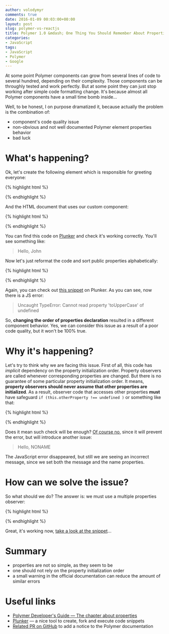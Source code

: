 ```yaml
---
author: volodymyr
comments: true
date: 2016-01-09 00:03:00+00:00
layout: post
slug: polymer-vs-reactjs
title: Polymer 1.0 &mdash; One Thing You Should Remember About Properties
categories:
- JavaScript
tags:
- JavaScript
- Polymer
- Google
---
```


At some point Polymer components can grow from several lines of code to several hundred, depending
on their complexity. Those components can be throughly tested and work perfectly. But at some point they can just stop working after simple code formatting change. It's because almost all Polymer components have a small time bomb inside...

<!-- more -->

Well, to be honest, I on purpose dramatized it, because actually the problem is the combination of:

  * component's code quality issue
  * non-obvious and not well documented Polymer element properties behavior
  * bad luck

# What's happening?

Ok, let's create the following element which is responsible for greeting everyone:

{% highlight html %}
<script>
  Polymer({
    is: "polymer-greeter",
    properties: {
      name: {
        type: String
      },
      message: {
        type: String,
        observer: "_onMessageChanged"
      },
      _greeting: {
        type: String,
      }
    },

    _onMessageChanged: function(value){
      this.set("_greeting", value + " " + this.name);
    },
    ready: function() {
      this.textContent = this._greeting;
    }
  });
</script>
{% endhighlight %}

And the HTML document that uses our custom component:

{% highlight html %}
<!DOCTYPE html>
<html lang="en">

<head>
  <script src="http://www.polymer-project.org/1.0/components/webcomponentsjs/webcomponents-lite.js"></script>
  <link rel="import" href="greeter.html">
</head>

<body>
  <polymer-greeter message="Hello, " name="John"/>
</body>

</html>
{% endhighlight %}

You can find this code on [Plunker](http://plnkr.co/edit/4cHhJ8?p=preview) and  check it's working correctly.
You'll see something like:

> Hello, John

Now let's just reformat the code and sort public properties alphabetically:

{% highlight html %}
<script>
  Polymer({
    is: "polymer-greeter",
    properties: {
      message: {
        type: String,
        observer: "_onMessageChanged"
      },
      name: {
        type: String
      },
      _greeting: {
        type: String,
      }
    },

    _onMessageChanged: function(value){
      this.set("_greeting", value + " " + this.name.toUpperCase());
    },
    ready: function() {
      this.textContent = this._greeting;
    }
  });
</script>
{% endhighlight %}

Again, you can check out [this snippet](http://plnkr.co/edit/3b9mfY?p=preview) on Plunker.
As you can see, now there is a JS error:

> Uncaught TypeError: Cannot read property 'toUpperCase' of undefined

So, **changing the order of properties declaration** resulted in a different component behavior.
Yes, we can consider this issue as a result of a poor code quality, but it won't be 100% true.

# Why it's happening?

Let's try to think why we are facing this issue. First of all, this code has *implicit* dependency on the property initialization order. Property observers are called whenever corresponding properties are changed. But there is no guarantee of some particular property initialization order. It means, **property observers should never assume that other properties are initialized**. As a result, observer code that accesses other properties **must** have safeguard ``` if (this.otherProperty !== undefined ) ``` or something like that:

{% highlight html %}
<script>

  Polymer({
    is: "polymer-greeter",
    properties: {
      message: {
        type: String,
        observer: "_onMessageChanged"
      },
      name: {
        type: String
      },
      _greeting: {
        type: String,
      }
    },

    _onMessageChanged: function(value){
      if (this.name !== undefined){
        this.set("_greeting", value + " " + this.name.toUpperCase());
      } else {
        this.set("_greeting", value + " NONAME");
      }
    },
    ready: function() {
      this.textContent = this._greeting;
    }
  });
</script>

{% endhighlight %}

Does it mean such check will be enough? [Of course no](http://plnkr.co/edit/7ZVDVZ?p=preview), since it will prevent the error, but will introduce another issue:

> Hello, NONAME

The  JavaScript error disappeared, but still we are seeing an incorrect message, since we set both the message and the name properties.


# How can we solve the issue?
So what should we do? The answer is: we must use a multiple properties observer:

{% highlight html %}
<script>

  Polymer({
    is: "polymer-greeter",
    properties: {
      message: {
        type: String
      },
      name: {
        type: String
      },
      _greeting: {
        type: String,
      }
    },
    observers: [
      'messageInfoUpdated(name, message)'
    ],

    messageInfoUpdated: function(name, message){
      if (this.name !== undefined){
        this.set("_greeting", message + " " + name.toUpperCase());
      } else {
        this.set("_greeting", message + " NONAME");
      }
    },
    ready: function() {
      this.textContent = this._greeting;
    }
  });
</script>
{% endhighlight %}

Great, it's working now, [take a look at the snippet](http://plnkr.co/edit/7i3dEB?p=preview)...

# Summary
* properties are not so simple, as they seem to be
* one should not rely on the property initialization order
* a small warning in the official documentation can reduce the amount of similar errors


# Useful links
* [Polymer Developer's Guide &mdash; The chapter about properties](https://www.polymer-project.org/1.0/docs/devguide/properties.html)
* [Plunker](https://plnkr.co/) &mdash; a nice tool to create, fork and execute code snippets
* [Related PR on GitHub](https://github.com/Polymer/docs/issues/1156) to add a notice to the Polymer documentation
